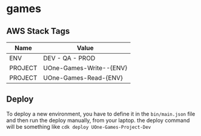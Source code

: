 
# games

## AWS Stack Tags

|Name            |Value                                  |
|----------------|--------------------------             |
|ENV             |DEV - QA - PROD                        |
|PROJECT         |UOne-Games-Write--{ENV}             |
|PROJECT         |UOne-Games-Read-{ENV}               |



## Deploy
To deploy a new environment, you have to define it in the `bin/main.json` file and then run the deploy
manually, from your laptop.  the deploy command will be something like `cdk deploy UOne-Games-Project-Dev`
